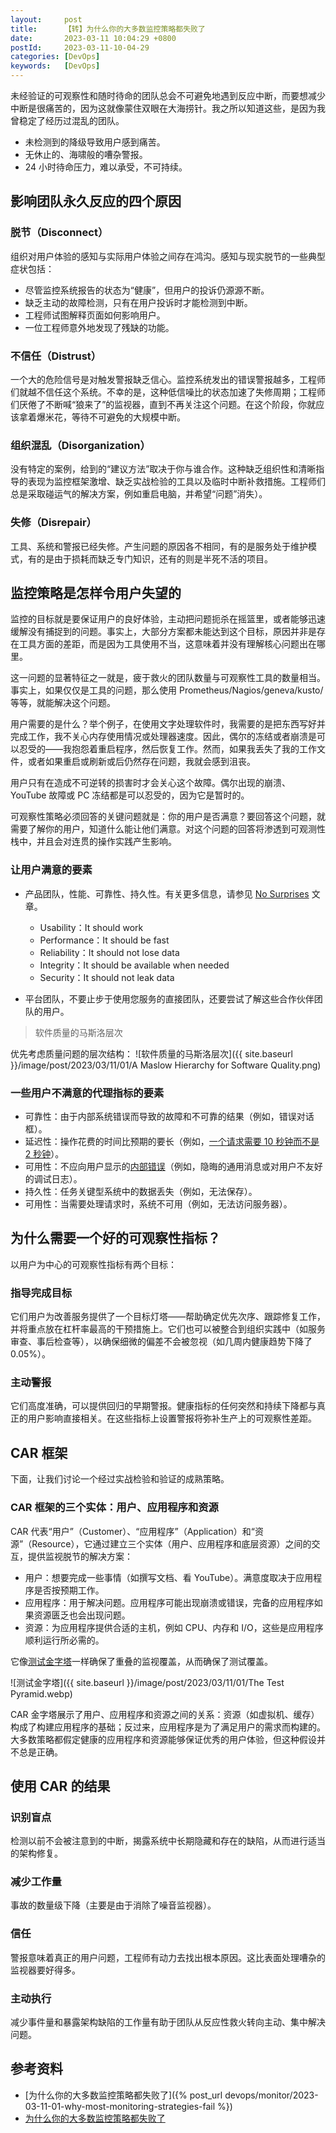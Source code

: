 ```yaml
---
layout:     post
title:      【转】为什么你的大多数监控策略都失败了
date:       2023-03-11 10:04:29 +0800
postId:     2023-03-11-10-04-29
categories: [DevOps]
keywords:   [DevOps]
---
```


未经验证的可观察性和随时待命的团队总会不可避免地遇到反应中断，而要想减少中断是很痛苦的，因为这就像蒙住双眼在大海捞针。我之所以知道这些，是因为我曾稳定了经历过混乱的团队。

* 未检测到的降级导致用户感到痛苦。 
* 无休止的、海啸般的嘈杂警报。 
* 24 小时待命压力，难以承受，不可持续。

## 影响团队永久反应的四个原因

### 脱节（Disconnect）
组织对用户体验的感知与实际用户体验之间存在鸿沟。感知与现实脱节的一些典型症状包括：
* 尽管监控系统报告的状态为“健康”，但用户的投诉仍源源不断。
* 缺乏主动的故障检测，只有在用户投诉时才能检测到中断。
* 工程师试图解释页面如何影响用户。
* 一位工程师意外地发现了残缺的功能。

### 不信任（Distrust）
一个大的危险信号是对触发警报缺乏信心。监控系统发出的错误警报越多，工程师们就越不信任这个系统。不幸的是，这种低信噪比的状态加速了失修周期；工程师们厌倦了不断喊“狼来了”的监视器，直到不再关注这个问题。在这个阶段，你就应该拿着爆米花，等待不可避免的大规模中断。

### 组织混乱（Disorganization）
没有特定的案例，给到的“建议方法”取决于你与谁合作。这种缺乏组织性和清晰指导的表现为监控框架激增、缺乏实战检验的工具以及临时中断补救措施。工程师们总是采取碰运气的解决方案，例如重启电脑，并希望“问题”消失）。

### 失修（Disrepair）
工具、系统和警报已经失修。产生问题的原因各不相同，有的是服务处于维护模式，有的是由于损耗而缺乏专门知识，还有的则是半死不活的项目。

## 监控策略是怎样令用户失望的
监控的目标就是要保证用户的良好体验，主动把问题扼杀在摇篮里，或者能够迅速缓解没有捕捉到的问题。事实上，大部分方案都未能达到这个目标，原因并非是存在工具方面的差距，而是因为工具使用不当，这意味着并没有理解核心问题出在哪里。

这一问题的显著特征之一就是，疲于救火的团队数量与可观察性工具的数量相当。事实上，如果仅仅是工具的问题，那么使用 Prometheus/Nagios/geneva/kusto/ 等等，就能解决这个问题。

用户需要的是什么？举个例子，在使用文字处理软件时，我需要的是把东西写好并完成工作，我不关心内存使用情况或处理器速度。因此，偶尔的冻结或者崩溃是可以忍受的——我抱怨着重启程序，然后恢复工作。然而，如果我丢失了我的工作文件，或者如果重启或刷新或后仍然存在问题，我就会感到沮丧。

用户只有在造成不可逆转的损害时才会关心这个故障。偶尔出现的崩溃、YouTube 故障或 PC 冻结都是可以忍受的，因为它是暂时的。

可观察性策略必须回答的关键问题就是：你的用户是否满意？要回答这个问题，就需要了解你的用户，知道什么能让他们满意。对这个问题的回答将渗透到可观测性栈中，并且会对连贯的操作实践产生影响。

### 让用户满意的要素

* 产品团队，性能、可靠性、持久性。有关更多信息，请参见 [No Surprises](https://abdulapopoola.com/2021/09/22/no-surprises-a-framework-for-software-quality/) 文章。
  - Usability：It should work
  - Performance：It should be fast
  - Reliability：It should not lose data
  - Integrity：It should be available when needed
  - Security：It should not leak data

* 平台团队，不要止步于使用您服务的直接团队，还要尝试了解这些合作伙伴团队的用户。

> 软件质量的马斯洛层次

优先考虑质量问题的层次结构：
![软件质量的马斯洛层次]({{ site.baseurl }}/image/post/2023/03/11/01/A Maslow Hierarchy for Software Quality.png)


### 一些用户不满意的代理指标的要素
* 可靠性：由于内部系统错误而导致的故障和不可靠的结果（例如，错误对话框）。
* 延迟性：操作花费的时间比预期的要长（例如，[一个请求需要 10 秒钟而不是 2 秒钟](https://www.nngroup.com/articles/response-times-3-important-limits/)）。
* 可用性：不应向用户显示的[内部错误](https://abdulapopoola.com/2017/02/20/creating-great-user-experiences/)（例如，隐晦的通用消息或对用户不友好的调试日志）。
* 持久性：任务关键型系统中的数据丢失（例如，无法保存）。
* 可用性：当需要处理请求时，系统不可用（例如，无法访问服务器）。

## 为什么需要一个好的可观察性指标？
以用户为中心的可观察性指标有两个目标：

### 指导完成目标
它们用户为改善服务提供了一个目标灯塔——帮助确定优先次序、跟踪修复工作，并将重点放在杠杆率最高的干预措施上。它们也可以被整合到组织实践中（如服务审查、事后检查等），以确保细微的偏差不会被忽视（如几周内健康趋势下降了 0.05%）。

### 主动警报
它们高度准确，可以提供回归的早期警报。健康指标的任何突然和持续下降都与真正的用户影响直接相关。在这些指标上设置警报将弥补生产上的可观察性差距。


## CAR 框架

下面，让我们讨论一个经过实战检验和验证的成熟策略。

### CAR 框架的三个实体：用户、应用程序和资源
CAR 代表“用户”（Customer）、“应用程序”（Application）和“资源”（Resource），它通过建立三个实体（用户、应用程序和底层资源）之间的交互，提供监视脱节的解决方案：

* 用户：想要完成一些事情（如撰写文档、看 YouTube）。满意度取决于应用程序是否按预期工作。
* 应用程序：用于解决问题。应用程序可能出现崩溃或错误，完备的应用程序如果资源匮乏也会出现问题。 
* 资源：为应用程序提供合适的主机，例如 CPU、内存和 I/O，这些是应用程序顺利运行所必需的。

它像[测试金字塔](https://martinfowler.com/articles/practical-test-pyramid.html)一样确保了重叠的监视覆盖，从而确保了测试覆盖。

![测试金字塔]({{ site.baseurl }}/image/post/2023/03/11/01/The Test Pyramid.webp)

CAR 金字塔展示了用户、应用程序和资源之间的关系：资源（如虚拟机、缓存）构成了构建应用程序的基础；反过来，应用程序是为了满足用户的需求而构建的。
大多数策略都假定健康的应用程序和资源能够保证优秀的用户体验，但这种假设并不总是正确。

## 使用 CAR 的结果
### 识别盲点
检测以前不会被注意到的中断，揭露系统中长期隐藏和存在的缺陷，从而进行适当的架构修复。

### 减少工作量
事故的数量级下降（主要是由于消除了噪音监视器）。

### 信任
警报意味着真正的用户问题，工程师有动力去找出根本原因。这比表面处理嘈杂的监视器要好得多。

### 主动执行
减少事件量和暴露架构缺陷的工作量有助于团队从反应性救火转向主动、集中解决问题。

## 参考资料
* [为什么你的大多数监控策略都失败了]({% post_url devops/monitor/2023-03-11-01-why-most-monitoring-strategies-fail %})
* [为什么你的大多数监控策略都失败了](https://www.infoq.cn/article/5pOpTB9cLDwxfGuNrbIh)
